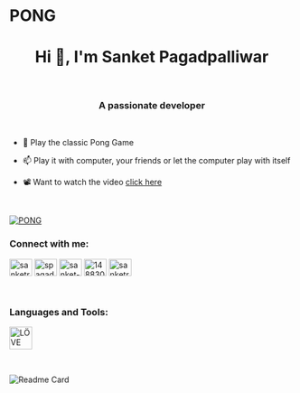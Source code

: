 # PONG<br/>
<h1 align="center">Hi 👋, I'm Sanket Pagadpalliwar</h1><br/>
<h3 align="center">A passionate developer</h3><br/>

- 🔭 Play the classic Pong Game

- 📫 Play it with computer, your friends or let the computer play with itself

- 📽️ Want to watch the video [click here](https://youtu.be/-o_gWjOBpZM)

<br/>

[![PONG](https://img.youtube.com/vi/-o_gWjOBpZM/0.jpg)](https://www.youtube.com/watch?v=-o_gWjOBpZM)

<h3 align="left">Connect with me:</h3>
<p align="left">
<a href="https://codepen.io/sanketrp" target="blank"><img align="center" src="https://raw.githubusercontent.com/rahuldkjain/github-profile-readme-generator/master/src/images/icons/Social/codepen.svg" alt="sanketrp" height="30" width="40" /></a>
<a href="https://twitter.com/spagadpalliwar" target="blank"><img align="center" src="https://raw.githubusercontent.com/rahuldkjain/github-profile-readme-generator/master/src/images/icons/Social/twitter.svg" alt="spagadpalliwar" height="30" width="40" /></a>
<a href="https://linkedin.com/in/sanket-pagadpalliwar" target="blank"><img align="center" src="https://raw.githubusercontent.com/rahuldkjain/github-profile-readme-generator/master/src/images/icons/Social/linked-in-alt.svg" alt="sanket-pagadpalliwar" height="30" width="40" /></a>
<a href="https://stackoverflow.com/users/14883078" target="blank"><img align="center" src="https://raw.githubusercontent.com/rahuldkjain/github-profile-readme-generator/master/src/images/icons/Social/stack-overflow.svg" alt="14883078" height="30" width="40" /></a>
<a href="https://codesandbox.com/sanketrp" target="blank"><img align="center" src="https://raw.githubusercontent.com/rahuldkjain/github-profile-readme-generator/master/src/images/icons/Social/codesandbox.svg" alt="sanketrp" height="30" width="40" /></a>
</p>
<br/>
<h3 align="left">Languages and Tools:</h3>
<p align="left"> <a href="https://love2d.org/" target="_blank" rel="noreferrer"> <img src="https://github.com/love2d/love/blob/60278b0532036d404c0b7b011c7b63ab58a5ddaf/platform/unix/love.svg" alt="LÖVE 2D" width="40" height="40"/> </a></p>
<br/>

![Readme Card](https://github-readme-stats.vercel.app/api/pin/?username=SanketRP&repo=Pong&theme=tokyonight&hide_border=true)
